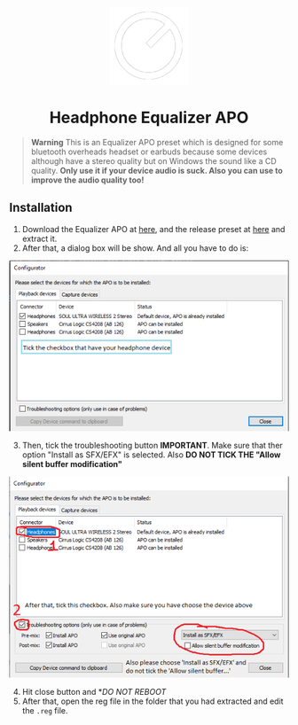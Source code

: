 <div align = "center">
<img src="./logo.png"/>

<h1 >Headphone Equalizer APO</h1>
</div>

> **Warning**
This is an Equalizer APO preset which is designed for some bluetooth overheads headset or earbuds because some devices although have a stereo quality but on Windows the sound like a CD quality.
**Only use it if your device audio is suck. Also you can use to improve the audio quality too!**

## Installation

1. Download the Equalizer APO at [here](https://sourceforge.net/projects/equalizerapo/files/), and the release preset at [here](https://sourceforge.net/projects/equalizerapo/) and extract it.
2. After that, a dialog box will be show. And all you have to do is:

![img](./img(guide)/step1.png)

3. Then, tick the troubleshooting button **IMPORTANT**. Make sure that ther option "Install as SFX/EFX" is selected. Also **DO NOT TICK THE "Allow silent buffer modification"**

![img](./img(guide)/step2.png)

4. Hit close button and **DO NOT REBOOT*    
5. After that, open the reg file in the folder that you had extracted and edit the `.reg` file.